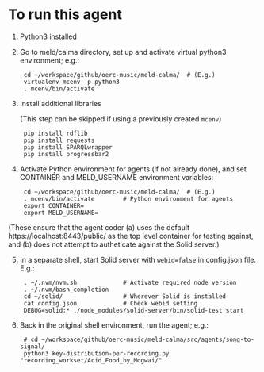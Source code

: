 # To run this agent

1. Python3 installed

2. Go to meld/calma directory, set up and activate virtual python3 environment; e.g.:

        cd ~/workspace/github/oerc-music/meld-calma/  # (E.g.)
        virtualenv mcenv -p python3
        . mcenv/bin/activate

3. Install additional libraries

    (This step can be skipped if using a previously created `mcenv`)

        pip install rdflib
        pip install requests
        pip install SPARQLwrapper
        pip install progressbar2

4. Activate Python environment for agents (if not already done), and set CONTAINER and MELD_USERNAME environment variables:

        cd ~/workspace/github/oerc-music/meld-calma/  # (E.g.)
        . mcenv/bin/activate        # Python environment for agents
        export CONTAINER=
        export MELD_USERNAME=

(These ensure that the agent coder (a) uses the default https://localhost:8443/public/ as the top level container for testing against, and (b) does not attempt to autheticate against the Solid server.)

5. In a separate shell, start Solid server with `webid=false` in config.json file.  E.g.:

        . ~/.nvm/nvm.sh             # Activate required node version
        . ~/.nvm/bash_completion
        cd ~/solid/                 # Wherever Solid is installed
        cat config.json             # Check webid setting
        DEBUG=solid:* ./node_modules/solid-server/bin/solid-test start

6. Back in the original shell environment, run the agent; e.g.:


        # cd ~/workspace/github/oerc-music/meld-calma/src/agents/song-to-signal/        
        python3 key-distribution-per-recording.py "recording_workset/Acid_Food_by_Mogwai/"


<!--
        # cd ~/workspace/github/oerc-music/meld-calma/src/agents/song-to-signal/        
        python3 song_to_signal.py Mogwai "acid food"

 -->
